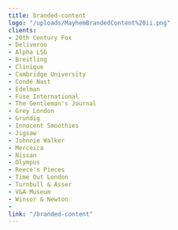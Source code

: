```yaml
---
title: branded-content
logo: "/uploads/MayhemBrandedContent%20ii.png"
clients:
- 20th Century Fox
- Deliveroo
- Alpha LSG
- Breitling
- Clinique
- Cambridge University
- Condé Nast
- Edelman
- Fuse International
- The Gentleman's Journal
- Grey London
- Grundig
- Innocent Smoothies
- Jigsaw
- Johnnie Walker
- Merceica
- Nissan
- Olympus
- Reece's Pieces
- Time Out London
- Turnbull & Asser
- V&A Museum
- Winsor & Newton
- 
link: "/branded-content"
---
```



